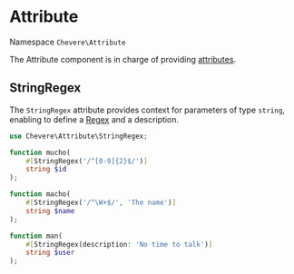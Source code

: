 # Attribute

Namespace `Chevere\Attribute`

The Attribute component is in charge of providing [attributes](https://www.php.net/attribute).

## StringRegex

The `StringRegex` attribute provides context for parameters of type `string`, enabling to define a [Regex](regex.md) and a description.

```php
use Chevere\Attribute\StringRegex;

function mucho(
    #[StringRegex('/^[0-9]{2}$/')]
    string $id
);

function macho(
    #[StringRegex('/^\W+$/', 'The name')]
    string $name
);

function man(
    #[StringRegex(description: 'No time to talk')]
    string $user
);
```
